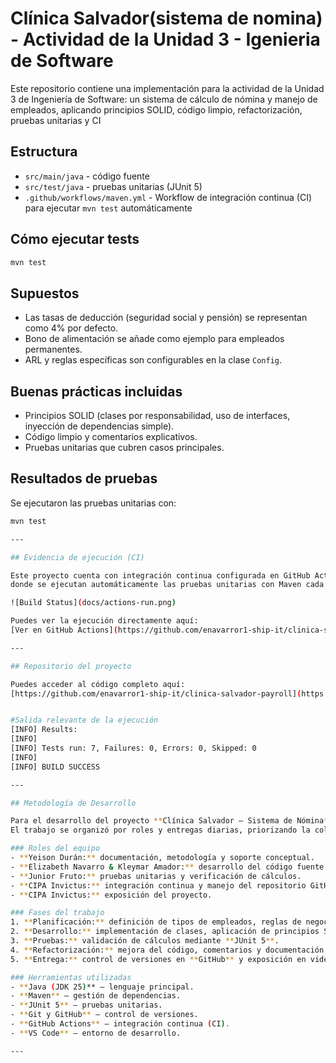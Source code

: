 # Clínica Salvador(sistema de nomina) - Actividad de la Unidad 3 - Igenieria de Software

Este repositorio contiene una implementación  para la actividad de la Unidad 3 de Ingeniería de Software: un sistema de cálculo de nómina y manejo de empleados, aplicando principios SOLID, código limpio, refactorización, pruebas unitarias y CI

## Estructura
- `src/main/java` - código fuente
- `src/test/java` - pruebas unitarias (JUnit 5)
- `.github/workflows/maven.yml` - Workflow de integración continua (CI) para ejecutar `mvn test` automáticamente

## Cómo ejecutar tests
```bash
mvn test
```

## Supuestos
- Las tasas de deducción (seguridad social y pensión) se representan como 4% por defecto.
- Bono de alimentación se añade como ejemplo para empleados permanentes.
- ARL y reglas específicas son configurables en la clase `Config`.

## Buenas prácticas incluidas
- Principios SOLID (clases por responsabilidad, uso de interfaces, inyección de dependencias simple).
- Código limpio y comentarios explicativos.
- Pruebas unitarias que cubren casos principales.

## Resultados de pruebas
Se ejecutaron las pruebas unitarias con:

```bash
mvn test

---

## Evidencia de ejecución (CI)

Este proyecto cuenta con integración continua configurada en GitHub Actions,  
donde se ejecutan automáticamente las pruebas unitarias con Maven cada vez que se hace un push.

![Build Status](docs/actions-run.png)

Puedes ver la ejecución directamente aquí:  
[Ver en GitHub Actions](https://github.com/enavarror1-ship-it/clinica-salvador-payroll/actions)

---

## Repositorio del proyecto

Puedes acceder al código completo aquí:  
[https://github.com/enavarror1-ship-it/clinica-salvador-payroll](https://github.com/enavarror1-ship-it/clinica-salvador-payroll)


#Salida relevante de la ejecución
[INFO] Results:
[INFO]
[INFO] Tests run: 7, Failures: 0, Errors: 0, Skipped: 0
[INFO]
[INFO] BUILD SUCCESS

---

## Metodología de Desarrollo

Para el desarrollo del proyecto **Clínica Salvador — Sistema de Nómina**, aplicamos una **metodología ágil tipo Scrum**, adaptada al entorno académico.  
El trabajo se organizó por roles y entregas diarias, priorizando la colaboración, la calidad del código y el cumplimiento de los principios **SOLID**.

### Roles del equipo
- **Yeison Durán:** documentación, metodología y soporte conceptual.  
- **Elizabeth Navarro & Kleymar Amador:** desarrollo del código fuente y refactorización.  
- **Junior Fruto:** pruebas unitarias y verificación de cálculos.  
- **CIPA Invictus:** integración continua y manejo del repositorio GitHub.  
- **CIPA Invictus:** exposición del proyecto.

### Fases del trabajo
1. **Planificación:** definición de tipos de empleados, reglas de negocio y estructura POO.  
2. **Desarrollo:** implementación de clases, aplicación de principios SOLID y buenas prácticas.  
3. **Pruebas:** validación de cálculos mediante **JUnit 5**.  
4. **Refactorización:** mejora del código, comentarios y documentación.  
5. **Entrega:** control de versiones en **GitHub** y exposición en video CIPA.

### Herramientas utilizadas
- **Java (JDK 25)** — lenguaje principal.  
- **Maven** — gestión de dependencias.  
- **JUnit 5** — pruebas unitarias.  
- **Git y GitHub** — control de versiones.  
- **GitHub Actions** — integración continua (CI).  
- **VS Code** — entorno de desarrollo.

---
